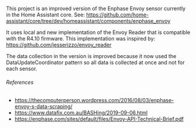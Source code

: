 This project is an improved version of the Enphase Envoy sensor currently in the Home Assistant core.
See: https://github.com/home-assistant/core/tree/dev/homeassistant/components/enphase_envoy 

It uses local and new implementation of the Envoy Reader that is compatible with the R4.10 firmware.
This implementation was inspired by:
https://github.com/jesserizzo/envoy_reader


The data collection in the version is improved because it now used the DataUpdateCoordinator pattern so all data is collected at once and not for each sensor.


###### References

* https://thecomputerperson.wordpress.com/2016/08/03/enphase-envoy-s-data-scraping/
* https://www.datafix.com.au/BASHing/2019-09-06.html
* https://enphase.com/sites/default/files/Envoy-API-Technical-Brief.pdf
